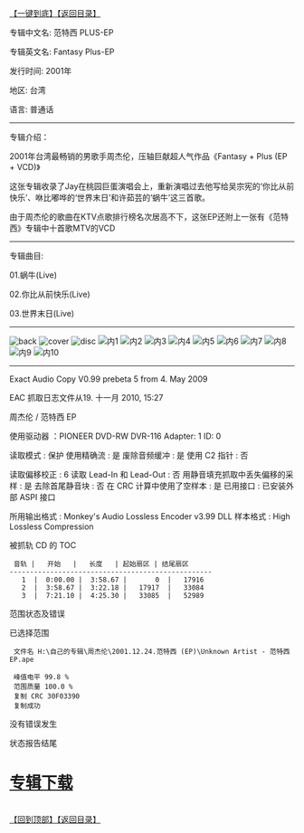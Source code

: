 [【一键到底】](#D)[【返回目录】](/README.md#Y)
<a id="T"></a>

专辑中文名: 范特西 PLUS-EP

专辑英文名: Fantasy Plus-EP

发行时间: 2001年

地区: 台湾

语言: 普通话

------------
专辑介绍：

2001年台湾最畅销的男歌手周杰伦，压轴巨献超人气作品《Fantasy + Plus (EP + VCD)》 

这张专辑收录了Jay在桃园巨蛋演唱会上，重新演唱过去他写给吴宗宪的‘你比从前快乐’、咻比嘟哗的‘世界末日’和许茹芸的‘蜗牛’这三首歌。

由于周杰伦的歌曲在KTV点歌排行榜名次居高不下，这张EP还附上一张有《范特西》专辑中十首歌MTV的VCD

------------
专辑曲目: 

01.蜗牛(Live)

02.你比从前快乐(Live)

03.世界末日(Live) 

------------
![back](https://image.acg.lol/file/2025/10/03/backb149015afeb853cc.jpg)
![cover](https://image.acg.lol/file/2025/10/03/covercdce91352e2396fb.jpg)
![disc](https://image.acg.lol/file/2025/10/03/discdf15c09b491e5633.jpg)
![内1](https://image.acg.lol/file/2025/10/03/156aef35db8cbd0cd.jpg)
![内2](https://image.acg.lol/file/2025/10/03/21b4655858b464301.jpg)
![内3](https://image.acg.lol/file/2025/10/03/3dc361c9662b83db1.jpg)
![内4](https://image.acg.lol/file/2025/10/03/476899e04c5a01528.jpg)
![内5](https://image.acg.lol/file/2025/10/03/517fce091ab008192.jpg)
![内6](https://image.acg.lol/file/2025/10/03/6ff28dec9db4efcbb.jpg)
![内7](https://image.acg.lol/file/2025/10/03/722ca37336ecea75c.jpg)
![内8](https://image.acg.lol/file/2025/10/03/839f99d4f76bd4184.jpg)
![内9](https://image.acg.lol/file/2025/10/03/9de63b04042ab8ea4.jpg)
![内10](https://image.acg.lol/file/2025/10/03/105c00070c719eb55a.jpg)

------------
Exact Audio Copy V0.99 prebeta 5 from 4. May 2009

EAC 抓取日志文件从19. 十一月 2010, 15:27

周杰伦 / 范特西 EP

使用驱动器  ：PIONEER DVD-RW  DVR-116   Adapter: 1  ID: 0

读取模式     : 保护
使用精确流   : 是
废除音频缓冲 : 是
使用 C2 指针 : 否

读取偏移校正                   : 6
读取 Lead-In 和 Lead-Out       : 否
用静音填充抓取中丢失偏移的采样 : 是
去除首尾静音块                 : 否
在 CRC 计算中使用了空样本      : 是
已用接口                       : 已安装外部 ASPI 接口

所用输出格式 : Monkey's Audio Lossless Encoder v3.99 DLL
样本格式     : High Lossless Compression


被抓轨 CD 的 TOC

     音轨 |   开始   |   长度   | 起始扇区 | 结尾扇区 
    --------------------------------------------------
       1  |  0:00.00 |  3:58.67 |       0  |   17916  
       2  |  3:58.67 |  3:22.18 |   17917  |   33084  
       3  |  7:21.10 |  4:25.30 |   33085  |   52989  


范围状态及错误

已选择范围

     文件名 H:\自己的专辑\周杰伦\2001.12.24.范特西 (EP)\Unknown Artist - 范特西 EP.ape

     峰值电平 99.8 %
     范围质量 100.0 %
     复制 CRC 30F03390
     复制成功

没有错误发生

状态报告结尾

# [专辑下载]( https://474b.com/file/25713053-438118218)
<br>[【回到顶部】](#T)[【返回目录】](/README.md#Y)
<a id="D"></a>
